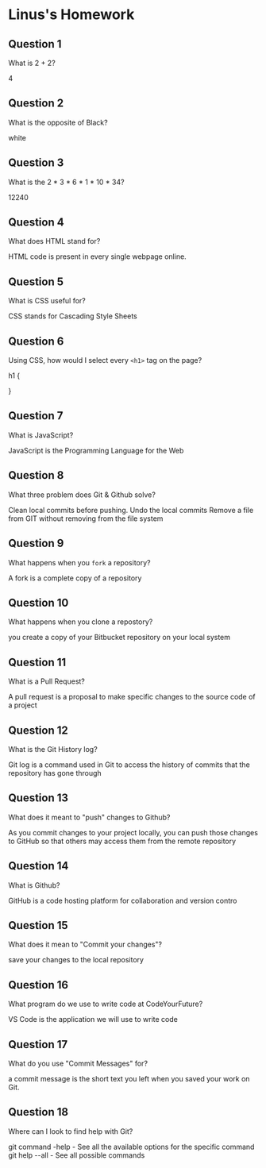 # Linus's Homework

## Question 1

What is 2 + 2?

4

## Question 2

What is the opposite of Black?

white

## Question 3

What is the  2 * 3 * 6 * 1 * 10 * 34?

12240

## Question 4 

What does HTML stand for?

 HTML code is present in every single webpage online.

## Question 5

What is CSS useful for?

 CSS stands for Cascading Style Sheets 

## Question 6

Using CSS, how would I select every `<h1>` tag on the page?

h1 {

}

## Question 7

What is JavaScript?

JavaScript is the Programming Language for the Web

## Question 8

What three problem does Git & Github solve?

Clean local commits before pushing.
Undo the local commits
Remove a file from GIT without removing from the file system

## Question 9

What happens when you `fork` a repository?

A fork is a complete copy of a repository

## Question 10 

What happens when you clone a repostory?

 you create a copy of your Bitbucket repository on your local system

## Question 11

What is a Pull Request?

A pull request is a proposal to make specific changes to the source code of a project

## Question 12

What is the Git History log?

Git log is a command used in Git to access the history of commits that the repository has gone through

## Question 13

What does it meant to "push" changes to Github?

As you commit changes to your project locally, you can push those changes to GitHub so that others may access them from the remote repository


## Question 14

What is Github?

GitHub is a code hosting platform for collaboration and version contro

## Question 15

What does it mean to "Commit your changes"?

 save your changes to the local repository

## Question 16

What program do we use to write code at CodeYourFuture?

VS Code is the application we will use to write code

## Question 17

What do you use "Commit Messages" for?

a commit message is the short text you left when you saved your work on Git.

## Question 18

Where can I look to find help with Git?

git command -help -  See all the available options for the specific command
git help --all -  See all possible commands
